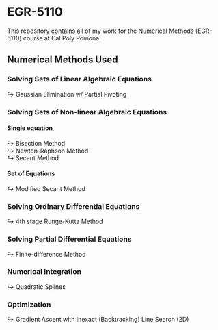 # EGR-5110
This repository contains all of my work for the Numerical Methods (EGR-5110) course at Cal Poly Pomona.

## Numerical Methods Used

### Solving Sets of Linear Algebraic Equations

$\hookrightarrow$ Gaussian Elimination w/ Partial Pivoting 

### Solving Sets of Non-linear Algebraic Equations

#### Single equation
$\hookrightarrow$ Bisection Method \
$\hookrightarrow$ Newton-Raphson Method \
$\hookrightarrow$ Secant Method

#### Set of Equations
$\hookrightarrow$ Modified Secant Method

### Solving Ordinary Differential Equations
$\hookrightarrow$ 4th stage Runge-Kutta Method

### Solving Partial Differential Equations
$\hookrightarrow$ Finite-difference Method

### Numerical Integration
$\hookrightarrow$ Quadratic Splines

### Optimization
$\hookrightarrow$ Gradient Ascent with Inexact (Backtracking) Line Search (2D)
